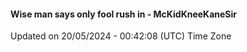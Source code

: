 #### Wise man says only fool rush in - McKidKneeKaneSir
Updated on 20/05/2024 - 00:42:08 (UTC) Time Zone
